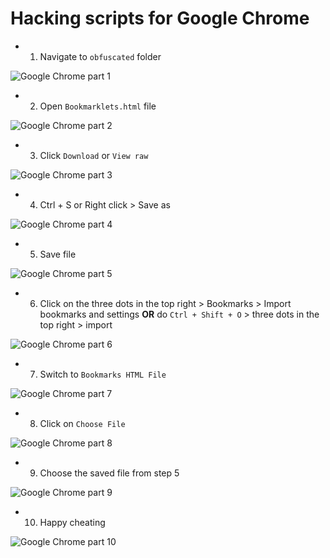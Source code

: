 # Hacking scripts for Google Chrome

* 1. Navigate to `obfuscated` folder

![Google Chrome part 1](https://github.com/takinekotfs/school-hacks/blob/master/Blooket/tutorial/chrome/part%20(1).png)

* 2. Open `Bookmarklets.html` file

![Google Chrome part 2](https://github.com/takinekotfs/school-hacks/blob/master/Blooket/tutorial/chrome/part%20(2).png)

* 3. Click `Download` or `View raw`

![Google Chrome part 3](https://github.com/takinekotfs/school-hacks/blob/master/Blooket/tutorial/chrome/part%20(3).png)

* 4. Ctrl + S or Right click > Save as

![Google Chrome part 4](https://github.com/takinekotfs/school-hacks/blob/master/Blooket/tutorial/chrome/part%20(4).png)

* 5. Save file

![Google Chrome part 5](https://github.com/takinekotfs/school-hacks/blob/master/Blooket/tutorial/chrome/part%20(5).png)

* 6. Click on the three dots in the top right > Bookmarks > Import bookmarks and settings **OR** do `Ctrl + Shift + O` > three dots in the top right > import

![Google Chrome part 6](https://github.com/takinekotfs/school-hacks/blob/master/Blooket/tutorial/chrome/part%20(6).png)

* 7. Switch to `Bookmarks HTML File`

![Google Chrome part 7](https://github.com/takinekotfs/school-hacks/blob/master/Blooket/tutorial/chrome/part%20(7).png)

* 8. Click on `Choose File`

![Google Chrome part 8](https://github.com/takinekotfs/school-hacks/blob/master/Blooket/tutorial/chrome/part%20(8).png)

* 9. Choose the saved file from step 5

![Google Chrome part 9](https://github.com/takinekotfs/school-hacks/blob/master/Blooket/tutorial/chrome/part%20(9).png)

* 10. Happy cheating

![Google Chrome part 10](https://github.com/takinekotfs/school-hacks/blob/master/Blooket/tutorial/chrome/part%20(10).png)
